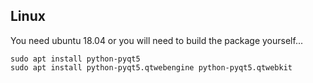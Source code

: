 ## Linux

You need ubuntu 18.04 or you will need to build the package yourself...

```
sudo apt install python-pyqt5
sudo apt install python-pyqt5.qtwebengine python-pyqt5.qtwebkit
```
